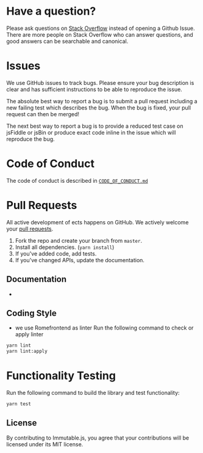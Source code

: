 # Have a question?

Please ask questions on [Stack Overflow](https://stackoverflow.com/questions/tagged/immutable.js) instead of opening a Github Issue. There are more people on Stack Overflow who
can answer questions, and good answers can be searchable and canonical.

# Issues

We use GitHub issues to track bugs. Please ensure your bug description is clear
and has sufficient instructions to be able to reproduce the issue.

The absolute best way to report a bug is to submit a pull request including a
new failing test which describes the bug. When the bug is fixed, your pull
request can then be merged!

The next best way to report a bug is to provide a reduced test case on jsFiddle
or jsBin or produce exact code inline in the issue which will reproduce the bug.

# Code of Conduct

The code of conduct is described in [`CODE_OF_CONDUCT.md`](CODE_OF_CONDUCT.md)

# Pull Requests

All active development of ects happens on GitHub. We actively welcome
your [pull requests](https://help.github.com/articles/creating-a-pull-request).

 1. Fork the repo and create your branch from `master`.
 2. Install all dependencies. (`yarn install`)
 3. If you've added code, add tests.
 4. If you've changed APIs, update the documentation.

## Documentation

-

## Coding Style

* we use Romefrontend as linter
Run the following command to check or apply linter
```bash
yarn lint
yarn lint:apply
```

# Functionality Testing

Run the following command to build the library and test functionality:
```bash
yarn test
```

## License

By contributing to Immutable.js, you agree that your contributions will be
licensed under its MIT license.
